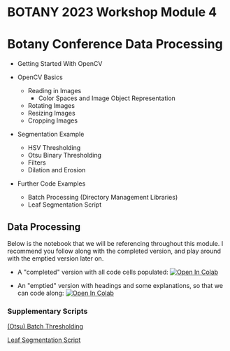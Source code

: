 # BOTANY 2023 Workshop Module 4

# Botany Conference Data Processing

* Getting Started With OpenCV

* OpenCV Basics
    * Reading in Images
        * Color Spaces and Image Object Representation
    * Rotating Images
    * Resizing Images
    * Cropping Images

* Segmentation Example
    * HSV Thresholding
    * Otsu Binary Thresholding
    * Filters
    * Dilation and Erosion

* Further Code Examples
    * Batch Processing (Directory Management Libraries)
    * Leaf Segmentation Script

## Data Processing
Below is the notebook that we will be referencing throughout this module. I recommend you follow along with the completed version, 
and play around with the emptied version later on. 

* A "completed" version with all code cells populated: 
[![Open In Colab](https://colab.research.google.com/assets/colab-badge.svg)](https://colab.research.google.com/github/richiehodel/Botany2023_DLworkshop/blob/main/4_data_processing/Module_4__Data_Processing_Complete.ipynb)

* An "emptied" version with headings and some explanations, so that we can code along:
[![Open In Colab](https://colab.research.google.com/assets/colab-badge.svg)](https://colab.research.google.com/github/richiehodel/Botany2023_DLworkshop/blob/main/4_data_processing/Module_4__Data_Processing_Emptied.ipynb)

### Supplementary Scripts
[(Otsu) Batch Thresholding](https://stefanofochesatto.github.io/research.html#Applying_the_Initial_Segmentation)

[Leaf Segmentation Script](https://github.com/StefanoFochesatto/Leaf-Segmentation-Tool)

